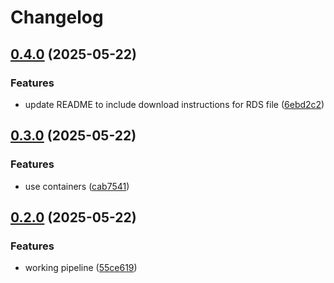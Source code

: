 # Changelog

## [0.4.0](https://github.com/BHKLAB-DataProcessing/gcsi-treatmentresponse-snakemake/compare/v0.3.0...v0.4.0) (2025-05-22)


### Features

* update README to include download instructions for RDS file ([6ebd2c2](https://github.com/BHKLAB-DataProcessing/gcsi-treatmentresponse-snakemake/commit/6ebd2c25e1c35401a5554b78f9662964777eba0a))

## [0.3.0](https://github.com/BHKLAB-DataProcessing/gcsi-treatmentresponse-snakemake/compare/v0.2.0...v0.3.0) (2025-05-22)


### Features

* use containers ([cab7541](https://github.com/BHKLAB-DataProcessing/gcsi-treatmentresponse-snakemake/commit/cab7541ae9e4ed7747890339d5f192439e658f86))

## [0.2.0](https://github.com/BHKLAB-DataProcessing/gcsi-treatmentresponse-snakemake/compare/v0.1.0...v0.2.0) (2025-05-22)


### Features

* working pipeline ([55ce619](https://github.com/BHKLAB-DataProcessing/gcsi-treatmentresponse-snakemake/commit/55ce6199a051bc2b0151cfaf7784b66d489e5a6e))

